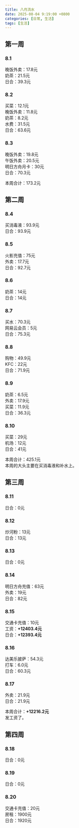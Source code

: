 ```yaml
---
title: 八月流水
date: 2025-08-04 9:19:00 +0800
categories: [日常, 生活]
tags: [生活]
---
```


## 第一周
### 8.1
晚饭外卖：17.8元  
奶茶：21.5元  
日合：39.3元
### 8.2
买菜：12.1元  
晚饭外卖：11.8元  
奶茶：8.2元  
水费：31.5元  
日合：63.6元
### 8.3
晚饭外卖：19.8元  
午饭外卖：20.5元  
明日方舟月卡：30元  
日合：70.3元

本周合计：173.2元

## 第二周
### 8.4
买消毒液：93.9元  
日合：93.9元

### 8.5
火影充值：75元   
外卖：17.7元   
日合：92.7元  

### 8.6
奶茶：14元  
日合：14元

### 8.7
买水：70.3元  
网易云会员：5元  
日合：75.3元

### 8.8
购物：49.9元  
KFC：22元  
日合：71.9元

### 8.9
奶茶：6.5元  
外卖：17.9元  
买菜：11.9元  
日合：36.3元

### 8.10
买菜：29元  
机场：12元  
日合：41元

本周合计：425.1元  
本周的大头主要在买消毒液和补水上。

## 第三周
### 8.11
日合：0元

### 8.12
炒河粉：13元  
日合：13元

### 8.13
日合：0元  

### 8.14
明日方舟充值：63元  
外卖：19元  
日合：82元

### 8.15
交通卡充值：10元  
工资：**+12403.4元**  
日合：**+12393.4元**

### 8.16
达美乐披萨：54.3元  
打车：6.0元  
日合：60.3元  

### 8.17
外卖：21.9元  
日合：21.9元  

本周合计：**+12216.2元**  
发工资了。

## 第四周
### 8.18
日合：0元  

### 8.19
日合：0元  

### 8.20
交通卡充值：20元  
房租：1900元  
日合：1920元